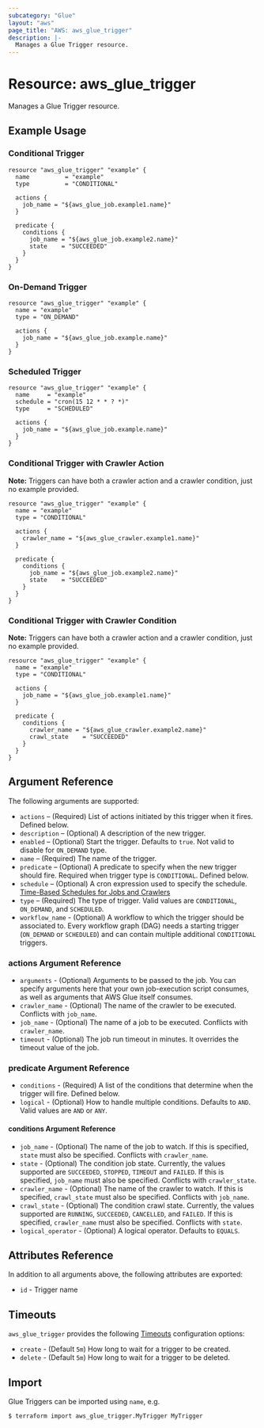 ```yaml
---
subcategory: "Glue"
layout: "aws"
page_title: "AWS: aws_glue_trigger"
description: |-
  Manages a Glue Trigger resource.
---
```


# Resource: aws_glue_trigger

Manages a Glue Trigger resource.

## Example Usage

### Conditional Trigger

```hcl
resource "aws_glue_trigger" "example" {
  name          = "example"
  type          = "CONDITIONAL"

  actions {
    job_name = "${aws_glue_job.example1.name}"
  }

  predicate {
    conditions {
      job_name = "${aws_glue_job.example2.name}"
      state    = "SUCCEEDED"
    }
  }
}
```

### On-Demand Trigger

```hcl
resource "aws_glue_trigger" "example" {
  name = "example"
  type = "ON_DEMAND"

  actions {
    job_name = "${aws_glue_job.example.name}"
  }
}
```

### Scheduled Trigger

```hcl
resource "aws_glue_trigger" "example" {
  name     = "example"
  schedule = "cron(15 12 * * ? *)"
  type     = "SCHEDULED"

  actions {
    job_name = "${aws_glue_job.example.name}"
  }
}
```

### Conditional Trigger with Crawler Action

**Note:** Triggers can have both a crawler action and a crawler condition, just no example provided.

```hcl
resource "aws_glue_trigger" "example" {
  name = "example"
  type = "CONDITIONAL"

  actions {
    crawler_name = "${aws_glue_crawler.example1.name}"
  }

  predicate {
    conditions {
      job_name = "${aws_glue_job.example2.name}"
      state    = "SUCCEEDED"
    }
  }
}
```

### Conditional Trigger with Crawler Condition 

**Note:** Triggers can have both a crawler action and a crawler condition, just no example provided.

```hcl
resource "aws_glue_trigger" "example" {
  name = "example"
  type = "CONDITIONAL"

  actions {
    job_name = "${aws_glue_job.example1.name}"
  }

  predicate {
    conditions {
      crawler_name = "${aws_glue_crawler.example2.name}"
      crawl_state    = "SUCCEEDED"
    }
  }
}
```

## Argument Reference

The following arguments are supported:

* `actions` – (Required) List of actions initiated by this trigger when it fires. Defined below.
* `description` – (Optional) A description of the new trigger.
* `enabled` – (Optional) Start the trigger. Defaults to `true`. Not valid to disable for `ON_DEMAND` type.
* `name` – (Required) The name of the trigger.
* `predicate` – (Optional) A predicate to specify when the new trigger should fire. Required when trigger type is `CONDITIONAL`. Defined below.
* `schedule` – (Optional) A cron expression used to specify the schedule. [Time-Based Schedules for Jobs and Crawlers](https://docs.aws.amazon.com/glue/latest/dg/monitor-data-warehouse-schedule.html)
* `type` – (Required) The type of trigger. Valid values are `CONDITIONAL`, `ON_DEMAND`, and `SCHEDULED`.
* `workflow_name` - (Optional) A workflow to which the trigger should be associated to. Every workflow graph (DAG) needs a starting trigger (`ON_DEMAND` or `SCHEDULED`) and can contain multiple additional `CONDITIONAL` triggers.

### actions Argument Reference

* `arguments` - (Optional) Arguments to be passed to the job. You can specify arguments here that your own job-execution script consumes, as well as arguments that AWS Glue itself consumes.
* `crawler_name` - (Optional) The name of the crawler to be executed. Conflicts with `job_name`.
* `job_name` - (Optional) The name of a job to be executed. Conflicts with `crawler_name`.
* `timeout` - (Optional) The job run timeout in minutes. It overrides the timeout value of the job.

### predicate Argument Reference

* `conditions` - (Required) A list of the conditions that determine when the trigger will fire. Defined below.
* `logical` - (Optional) How to handle multiple conditions. Defaults to `AND`. Valid values are `AND` or `ANY`.

#### conditions Argument Reference

* `job_name` - (Optional) The name of the job to watch. If this is specified, `state` must also be specified. Conflicts with `crawler_name`.
* `state` - (Optional) The condition job state. Currently, the values supported are `SUCCEEDED`, `STOPPED`, `TIMEOUT` and `FAILED`. If this is specified, `job_name` must also be specified. Conflicts with `crawler_state`.
* `crawler_name` - (Optional) The name of the crawler to watch. If this is specified, `crawl_state` must also be specified. Conflicts with `job_name`.
* `crawl_state` - (Optional) The condition crawl state. Currently, the values supported are `RUNNING`, `SUCCEEDED`, `CANCELLED`, and `FAILED`. If this is specified, `crawler_name` must also be specified. Conflicts with `state`.
* `logical_operator` - (Optional) A logical operator. Defaults to `EQUALS`.

## Attributes Reference

In addition to all arguments above, the following attributes are exported:

* `id` - Trigger name

## Timeouts

`aws_glue_trigger` provides the following [Timeouts](/docs/configuration/resources.html#timeouts)
configuration options:

- `create` - (Default `5m`) How long to wait for a trigger to be created.
- `delete` - (Default `5m`) How long to wait for a trigger to be deleted.

## Import

Glue Triggers can be imported using `name`, e.g.

```
$ terraform import aws_glue_trigger.MyTrigger MyTrigger
```
